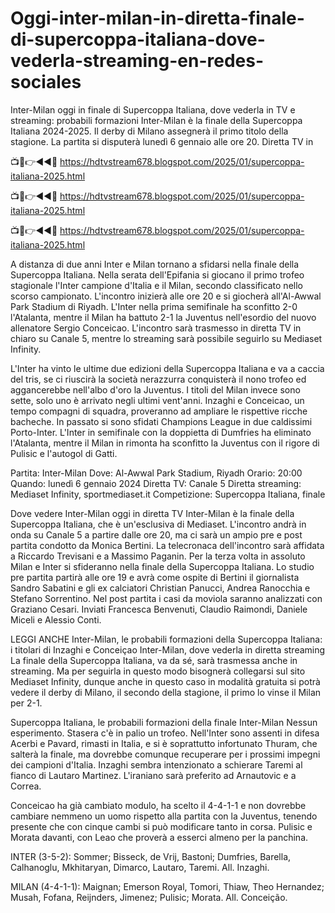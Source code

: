 # Oggi-inter-milan-in-diretta-finale-di-supercoppa-italiana-dove-vederla-streaming-en-redes-sociales

Inter-Milan oggi in finale di Supercoppa Italiana, dove vederla in TV e streaming: probabili formazioni
Inter-Milan è la finale della Supercoppa Italiana 2024-2025. Il derby di Milano assegnerà il primo titolo della stagione. La partita si disputerà lunedì 6 gennaio alle ore 20. Diretta TV in 

📺📱👉◄◄🔴 https://hdtvstream678.blogspot.com/2025/01/supercoppa-italiana-2025.html

📺📱👉◄◄🔴 https://hdtvstream678.blogspot.com/2025/01/supercoppa-italiana-2025.html

📺📱👉◄◄🔴 https://hdtvstream678.blogspot.com/2025/01/supercoppa-italiana-2025.html

A distanza di due anni Inter e Milan tornano a sfidarsi nella finale della Supercoppa Italiana. Nella serata dell'Epifania si giocano il primo trofeo stagionale l'Inter campione d'Italia e il Milan, secondo classificato nello scorso campionato. L'incontro inizierà alle ore 20 e si giocherà all'Al-Awwal Park Stadium di Riyadh. L'Inter nella prima semifinale ha sconfitto 2-0 l'Atalanta, mentre il Milan ha battuto 2-1 la Juventus nell'esordio del nuovo allenatore Sergio Conceicao. L'incontro sarà trasmesso in diretta TV in chiaro su Canale 5, mentre lo streaming sarà possibile seguirlo su Mediaset Infinity.

L'Inter ha vinto le ultime due edizioni della Supercoppa Italiana e va a caccia del tris, se ci riuscirà la società nerazzurra conquisterà il nono trofeo ed aggancerebbe nell'albo d'oro la Juventus. I titoli del Milan invece sono sette, solo uno è arrivato negli ultimi vent'anni. Inzaghi e Conceicao, un tempo compagni di squadra, proveranno ad ampliare le rispettive ricche bacheche. In passato si sono sfidati Champions League in due caldissimi Porto-Inter. L'Inter in semifinale con la doppietta di Dumfries ha eliminato l'Atalanta, mentre il Milan in rimonta ha sconfitto la Juventus con il rigore di Pulisic e l'autogol di Gatti.

Partita: Inter-Milan
Dove: Al-Awwal Park Stadium, Riyadh
Orario: 20:00
Quando: lunedì 6 gennaio 2024
Diretta TV: Canale 5
Diretta streaming: Mediaset Infinity, sportmediaset.it
Competizione: Supercoppa Italiana, finale

Dove vedere Inter-Milan oggi in diretta TV
Inter-Milan è la finale della Supercoppa Italiana, che è un'esclusiva di Mediaset. L'incontro andrà in onda su Canale 5 a partire dalle ore 20, ma ci sarà un ampio pre e post partita condotto da Monica Bertini. La telecronaca dell'incontro sarà affidata a Riccardo Trevisani e a Massimo Paganin. Per la terza volta in assoluto Milan e Inter si sfideranno nella finale della Supercoppa Italiana. Lo studio pre partita partirà alle ore 19 e avrà come ospite di Bertini il giornalista Sandro Sabatini e gli ex calciatori Christian Panucci, Andrea Ranocchia e Stefano Sorrentino. Nel post partita i casi da moviola saranno analizzati con Graziano Cesari. Inviati Francesca Benvenuti, Claudio Raimondi, Daniele Miceli e Alessio Conti.

LEGGI ANCHE
Inter-Milan, le probabili formazioni della Supercoppa Italiana: i titolari di Inzaghi e Conceiçao
Inter-Milan, dove vederla in diretta streaming
La finale della Supercoppa Italiana, va da sé, sarà trasmessa anche in streaming. Ma per seguirla in questo modo bisognerà collegarsi sul sito Mediaset Infinity, dunque anche in questo caso in modalità gratuita si potrà vedere il derby di Milano, il secondo della stagione, il primo lo vinse il Milan per 2-1.

Supercoppa Italiana, le probabili formazioni della finale Inter-Milan
Nessun esperimento. Stasera c'è in palio un trofeo. Nell'Inter sono assenti in difesa Acerbi e Pavard, rimasti in Italia, e si è soprattutto infortunato Thuram, che salterà la finale, ma dovrebbe comunque recuperare per i prossimi impegni dei campioni d'Italia. Inzaghi sembra intenzionato a schierare Taremi al fianco di Lautaro Martinez. L'iraniano sarà preferito ad Arnautovic e a Correa.

Conceicao ha già cambiato modulo, ha scelto il 4-4-1-1 e non dovrebbe cambiare nemmeno un uomo rispetto alla partita con la Juventus, tenendo presente che con cinque cambi si può modificare tanto in corsa. Pulisic e Morata davanti, con Leao che proverà a esserci almeno per la panchina.

INTER (3-5-2): Sommer; Bisseck, de Vrij, Bastoni; Dumfries, Barella, Calhanoglu, Mkhitaryan, Dimarco, Lautaro, Taremi. All. Inzaghi.

MILAN (4-4-1-1): Maignan; Emerson Royal, Tomori, Thiaw, Theo Hernandez; Musah, Fofana, Reijnders, Jimenez; Pulisic; Morata. All. Conceição.
